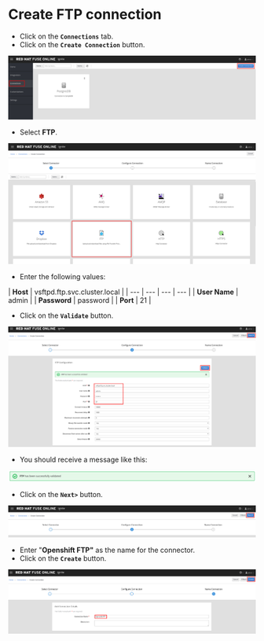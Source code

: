 # Create FTP connection



* Click on the **`Connections`** tab.
* Click on the **`Create Connection`** button.

![](../.gitbook/assets/image%20%2822%29.png)

* Select **FTP**.

![](../.gitbook/assets/image%20%28108%29.png)

* Enter the following values:

| **Host** | vsftpd.ftp.svc.cluster.local |
| --- | --- | --- | --- |
| **User Name** | admin |
| **Password** | password |
| **Port** | 21 |

* Click on the **`Validate`** button.



![](../.gitbook/assets/image%20%28140%29.png)

* You should receive a message like this:

![](../.gitbook/assets/image%20%2839%29.png)

* Click on the **`Next>`** button.

![](../.gitbook/assets/image%20%28133%29.png)

* Enter "**Openshift FTP"** as the name for the connector.
* Click on the **`Create`** button.

![](../.gitbook/assets/image%20%28135%29.png)



